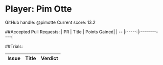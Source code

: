 # Player: Pim Otte

GitHub handle: @pimotte
Current score: 13.2

##Accepted Pull Requests:
| PR | Title | Points Gained|
| -- |:-----:|:------------:|


##Trials:

| Issue | Title | Verdict|
| ----- |:-----:|:------:|

